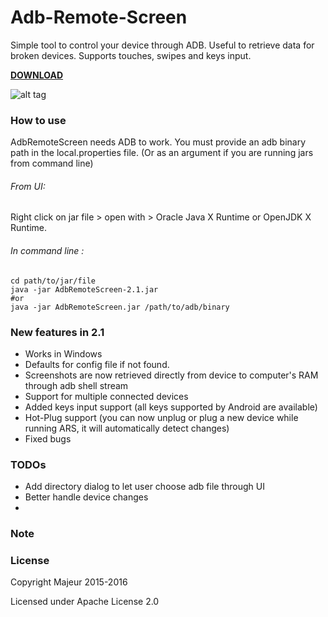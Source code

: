 # Adb-Remote-Screen
Simple tool to control your device through ADB. Useful to retrieve data for broken devices.
Supports touches, swipes and keys input.

[**DOWNLOAD**](https://github.com/wintersandroid/Adb-Remote-Screen/releases/download/2.1/AdbRemoteScreen-2.1.jar)

![alt tag](https://raw.githubusercontent.com/MajeurAndroid/Adb-Remote-Screen/master/web_demo.png)

### How to use
AdbRemoteScreen needs ADB to work. You must provide an adb binary path in the local.properties file. (Or as an argument if you are running jars from command line)

###### From UI:

Right click on jar file > open with > Oracle Java X Runtime or OpenJDK X Runtime.

###### In command line :
```shell
cd path/to/jar/file
java -jar AdbRemoteScreen-2.1.jar
#or
java -jar AdbRemoteScreen.jar /path/to/adb/binary
```

### New features in 2.1
- Works in Windows
- Defaults for config file if not found.
- Screenshots are now retrieved directly from device to computer's RAM through adb shell stream
- Support for multiple connected devices
- Added keys input support (all keys supported by Android are available)
- Hot-Plug support (you can now unplug or plug a new device while running ARS, it will automatically detect changes)
- Fixed bugs

### TODOs
- Add directory dialog to let user choose adb file through UI
- Better handle device changes
- 
### Note

### License

Copyright Majeur 2015-2016

Licensed under Apache License 2.0
